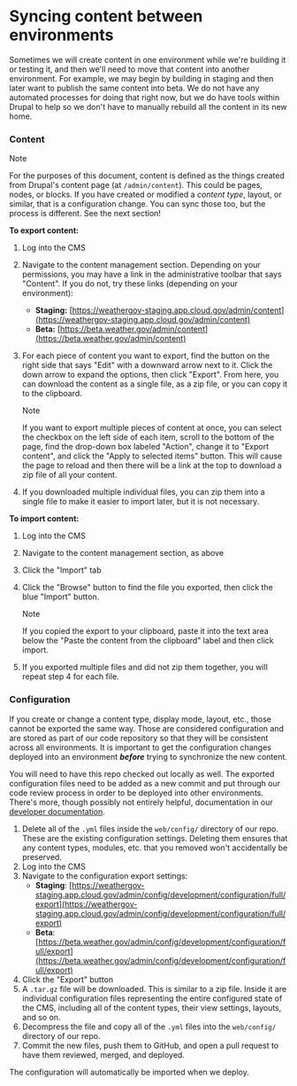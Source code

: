 # Syncing content between environments

Sometimes we will create content in one environment while we're building it or
testing it, and then we'll need to move that content into another environment.
For example, we may begin by building in staging and then later want to publish
the same content into beta. We do not have any automated processes for doing
that right now, but we do have tools within Drupal to help so we don't have to
manually rebuild all the content in its new home.

### Content

> [!NOTE]  
> For the purposes of this document, content is defined as the things created
> from Drupal's content page (at `/admin/content`). This could be pages, nodes,
> or blocks. If you have created or modified a _content type_, layout, or
> similar, that is a configuration change. You can sync those too, but the
> process is different. See the next section!

**To export content:**

1. Log into the CMS
2. Navigate to the content management section. Depending on your permissions,
   you may have a link in the administrative toolbar that says "Content". If you
   do not, try these links (depending on your environment):
   - **Staging:** [https://weathergov-staging.app.cloud.gov/admin/content](https://weathergov-staging.app.cloud.gov/admin/content)
   - **Beta:** [https://beta.weather.gov/admin/content](https://beta.weather.gov/admin/content)
3. For each piece of content you want to export, find the button on the right
   side that says "Edit" with a downward arrow next to it. Click the down arrow
   to expand the options, then click "Export". From here, you can download the
   content as a single file, as a zip file, or you can copy it to the clipboard.

   > [!NOTE]  
   > If you want to export multiple pieces of content at once, you can select
   > the checkbox on the left side of each item, scroll to the bottom of the
   > page, find the drop-down box labeled "Action", change it to "Export
   > content", and click the "Apply to selected items" button. This will cause
   > the page to reload and then there will be a link at the top to download a
   > zip file of all your content.

4. If you downloaded multiple individual files, you can zip them into a single
   file to make it easier to import later, but it is not necessary.

**To import content:**

1. Log into the CMS
2. Navigate to the content management section, as above
3. Click the "Import" tab
4. Click the "Browse" button to find the file you exported, then click the blue
   "Import" button.

   > [!NOTE]  
   > If you copied the export to your clipboard, paste it into the text area
   > below the "Paste the content from the clipboard" label and then click
   > import.

5. If you exported multiple files and did not zip them together, you will repeat
   step 4 for each file.

### Configuration

If you create or change a content type, display mode, layout, etc., those cannot
be exported the same way. Those are considered configuration and are stored as
part of our code repository so that they will be consistent across all
environments. It is important to get the configuration changes deployed into an
environment **_before_** trying to synchronize the new content.

You will need to have this repo checked out locally as well. The exported
configuration files need to be added as a new commit and put through our code
review process in order to be deployed into other environments. There's more,
though possibly not entirely helpful, documentation in our [developer
documentation](index.md).

1. Delete all of the `.yml` files inside the `web/config/` directory of our
   repo. These are the existing configuration settings. Deleting them ensures
   that any content types, modules, etc. that you removed won't accidentally be
   preserved.
2. Log into the CMS
3. Navigate to the configuration export settings:
   - **Staging**: [https://weathergov-staging.app.cloud.gov/admin/config/development/configuration/full/export](https://weathergov-staging.app.cloud.gov/admin/config/development/configuration/full/export)
   - **Beta**: [https://beta.weather.gov/admin/config/development/configuration/full/export](https://beta.weather.gov/admin/config/development/configuration/full/export)
4. Click the "Export" button
5. A `.tar.gz` file will be downloaded. This is similar to a zip file. Inside it
   are individual configuration files representing the entire configured state
   of the CMS, including all of the content types, their view settings, layouts,
   and so on.
6. Decompress the file and copy all of the `.yml` files into the `web/config/`
   directory of our repo.
7. Commit the new files, push them to GitHub, and open a pull request to have
   them reviewed, merged, and deployed.

The configuration will automatically be imported when we deploy.
